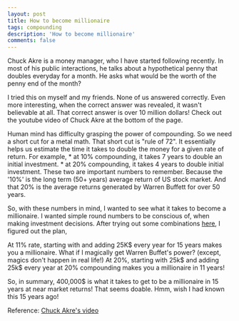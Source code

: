 ```yaml
---
layout: post
title: How to become millionaire
tags: compounding
description: 'How to become millionaire'
comments: false
---
```

Chuck Akre is a money manager, who I have started following recently. In most of his public interactions, he talks about a
  hypothetical penny that doubles everyday for a month. He asks what would be the worth of the penny
  end of the month?

  I tried this on myself and my friends. None of us answered correctly. Even more interesting,
   when the correct answer was revealed, it wasn't believable at all. That correct answer is over 10 million dollars!
  Check out the youtube video of Chuck Akre at the bottom of the page.

  Human mind has difficulty grasping the power of compounding. So we need a short cut for a metal math. That short cut is
   "rule of 72". It essentially helps us estimate the time it takes to double the money for a given rate of return.
    For example,
    * at 10% compounding, it takes 7 years to double an initial investment.
    * at 20% compounding, it takes 4 years to double initial investment.
These two are important numbers to remember. Because the '10%' is the long term (50+ years) average return of US stock market.
And that 20% is the average returns generated by Warren Buffett for over 50 years.

So, with these numbers in mind, I wanted to see what it takes to become a millionaire. I wanted simple round numbers
to be conscious of, when making investment decisions.
After trying out some combinations [here](http://www.moneychimp.com/calculator/compound_interest_calculator.htm),
 I figured out the plan,

At 11% rate, starting with and adding 25K$ every year for 15 years makes you a millionaire.
What if I magically get Warren Buffet's power? (except, magics don't happen in real life!)
At 20%, starting with 25k$ and adding 25k$ every year at 20% compounding makes you a millionaire in 11 years!

So, in summary, 400,000$ is what it takes to get to be a millionaire in 15 years at near market returns!
That seems doable.
Hmm, wish I had known this 15 years ago!

Reference:
  [Chuck Akre's video](https://www.youtube.com/watch?v=XRCjdAPIlZg)


